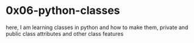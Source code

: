 # 0x06-python-classes
here, I am learning classes in python and how to make them, private and public class attributes and other class features
